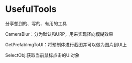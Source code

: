 # UsefulTools
分享想到的、写的、有用的工具


CameraBlur：分为默认和URP，用来实现径向模糊效果

GetPrefabImgToUI：将预制体进行截图并可以做为图片到UI上

SelectObj:获取当前鼠标点击的UI对象
